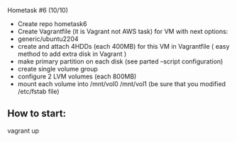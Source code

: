 Hometask #6 (10/10)
- Create repo hometask6
- Create Vagrantfile (it is Vagrant not AWS task) for VM with next options:
- generic/ubuntu2204
- create and attach 4HDDs (each 400MB) for this VM in Vagrantfile
  ( easy method to add extra disk in Vagrant )
- make primary partition on each disk (see parted –script configuration)
- create single volume group
- configure 2 LVM volumes (each 800MB)
- mount each volume into /mnt/vol0 /mnt/vol1 (be sure that you modified /etc/fstab file)
## How to start: 
vagrant up